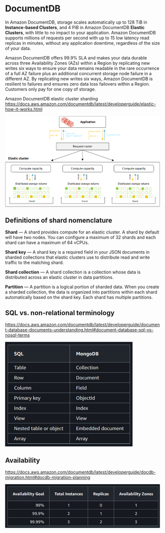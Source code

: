 # DocumentDB

In Amazon DocumentDB, storage scales automatically up to 128 TiB in **Instance-based Clusters**, and 4 PiB in Amazon DocumentDB **Elastic Clusters**, with little to no impact to your application. Amazon DocumentDB supports millions of requests per second with up to 15 low latency read replicas in minutes, without any application downtime, regardless of the size of your data.

Amazon DocumentDB offers 99.9% SLA and makes your data durable across three Availability Zones (AZs) within a Region by replicating new writes six ways to ensure your data remains readable in the rare occurrence of a full AZ failure plus an additional concurrent storage node failure in a different AZ. By replicating new writes six ways, Amazon DocumentDB is resilient to failures and ensures zero data loss failovers within a Region. Customers only pay for one copy of storage.

Amazon DocumentDB elastic cluster sharding
https://docs.aws.amazon.com/documentdb/latest/developerguide/elastic-how-it-works.html

![](images/2024-08-31-21-23-44.png)

## Definitions of shard nomenclature

**Shard** — A shard provides compute for an elastic cluster. A shard by default will have two nodes. You can configure a maximum of 32 shards and each shard can have a maximum of 64 vCPUs.

**Shard key** — A shard key is a required field in your JSON documents in sharded collections that elastic clusters use to distribute read and write traffic to the matching shard.

**Shard collection** — A shard collection is a collection whose data is distributed across an elastic cluster in data partitions.

**Partition** — A partition is a logical portion of sharded data. When you create a sharded collection, the data is organized into partitions within each shard automatically based on the shard key. Each shard has multiple partitions.

## SQL vs. non-relational terminology

https://docs.aws.amazon.com/documentdb/latest/developerguide/document-database-documents-understanding.html#document-database-sql-vs-nosql-terms

![](images/2024-08-31-22-54-29.png)

## Availability

https://docs.aws.amazon.com/documentdb/latest/developerguide/docdb-migration.html#docdb-migration-planning

![](images/2024-08-31-22-04-49.png)